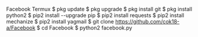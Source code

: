 Facebook
Termux
$ pkg update
$ pkg upgrade
$ pkg install git
$ pkg install python2
$ pip2 install --upgrade pip
$ pip2 install requests
$ pip2 install mechanize
$ pip2 install yagmail
$ git clone https://github.com/cok18-a/Facebook
$ cd Facebook
$ python2 facebook.py
